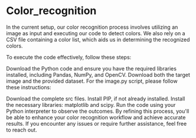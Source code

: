 # Color_recognition
In the current setup, our color recognition process involves utilizing an image as input and executing our code to detect colors. We also rely on a CSV file containing a color list, which aids us in determining the recognized colors.

To execute the code effectively, follow these steps:

Download the Python code and ensure you have the required libraries installed, including Pandas, NumPy, and OpenCV.
Download both the target image and the provided dataset.
For the image.py script, please follow these instructions:

Download the complete src files.
Install PIP, if not already installed.
Install the necessary libraries: matplotlib and scipy.
Run the code using your Python interpreter to observe the outcomes.
By refining this process, you'll be able to enhance your color recognition workflow and achieve accurate results. If you encounter any issues or require further assistance, feel free to reach out.
